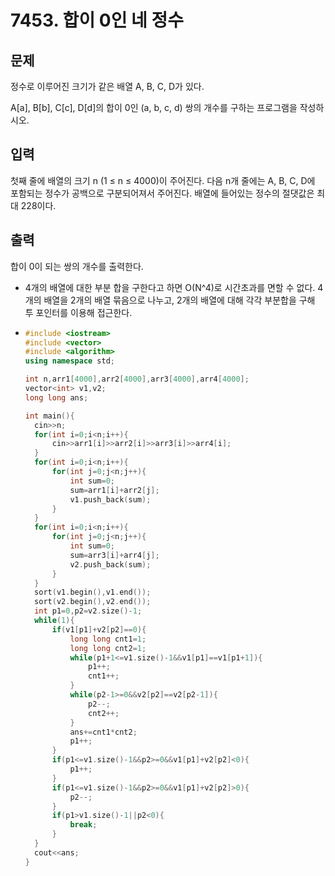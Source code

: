 # 7453. 합이 0인 네 정수

## 문제

정수로 이루어진 크기가 같은 배열 A, B, C, D가 있다.

A[a], B[b], C[c], D[d]의 합이 0인 (a, b, c, d) 쌍의 개수를 구하는 프로그램을 작성하시오.

## 입력

첫째 줄에 배열의 크기 n (1 ≤ n ≤ 4000)이 주어진다. 다음 n개 줄에는 A, B, C, D에 포함되는 정수가 공백으로 구분되어져서 주어진다. 배열에 들어있는 정수의 절댓값은 최대 228이다.

## 출력

합이 0이 되는 쌍의 개수를 출력한다.



- 4개의 배열에 대한 부분 합을 구한다고 하면 O(N^4)로 시간초과를 면할 수 없다. 4개의 배열을 2개의 배열 묶음으로 나누고, 2개의 배열에 대해 각각 부분합을 구해 투 포인터를 이용해 접근한다.

- ```c++
  #include <iostream>
  #include <vector>
  #include <algorithm>
  using namespace std;
  
  int n,arr1[4000],arr2[4000],arr3[4000],arr4[4000];
  vector<int> v1,v2;
  long long ans;
  
  int main(){
  	cin>>n;
  	for(int i=0;i<n;i++){
  		cin>>arr1[i]>>arr2[i]>>arr3[i]>>arr4[i];
  	}
  	for(int i=0;i<n;i++){
  		for(int j=0;j<n;j++){
  			int sum=0;
  			sum=arr1[i]+arr2[j];
  			v1.push_back(sum);
  		}
  	}
  	for(int i=0;i<n;i++){
  		for(int j=0;j<n;j++){
  			int sum=0;
  			sum=arr3[i]+arr4[j];
  			v2.push_back(sum);
  		}
  	}
  	sort(v1.begin(),v1.end());
  	sort(v2.begin(),v2.end());
  	int p1=0,p2=v2.size()-1;
  	while(1){
  		if(v1[p1]+v2[p2]==0){
  			long long cnt1=1;
  			long long cnt2=1;
  			while(p1+1<=v1.size()-1&&v1[p1]==v1[p1+1]){
  				p1++;
  				cnt1++;
  			}
  			while(p2-1>=0&&v2[p2]==v2[p2-1]){
  				p2--;
  				cnt2++;
  			}
  			ans+=cnt1*cnt2;
  			p1++;
  		}
  		if(p1<=v1.size()-1&&p2>=0&&v1[p1]+v2[p2]<0){
  			p1++;
  		}
  		if(p1<=v1.size()-1&&p2>=0&&v1[p1]+v2[p2]>0){
  			p2--;
  		}
  		if(p1>v1.size()-1||p2<0){
  			break;	
  		}
  	}
  	cout<<ans;
  }
  ```

  